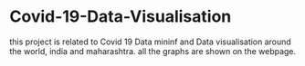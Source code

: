 # Covid-19-Data-Visualisation

this project is related to Covid 19 Data mininf and Data visualisation around the world, india and maharashtra. all the graphs are shown on the webpage.
